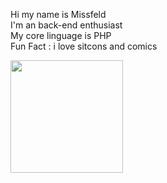Hi my name is Missfeld <br>
I'm an back-end enthusiast <br>
My core linguage is PHP <br>
Fun Fact : i love sitcons and comics 

 <div>
  <a href="https://github.com/Missfeldz">
  <img height="180em" src="https://github-readme-stats.vercel.app/api?username=Missfeldz&show_icons=true&theme=dark&include_all_commits=true&count_private=true"/>
</div>
  
 

